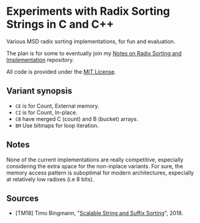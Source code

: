# Experiments with Radix Sorting Strings in C and C++

Various MSD radix sorting implementations, for fun and evaluation.

The plan is for some to eventually join my [Notes on Radix Sorting and Implementation](https://github.com/eloj/radix-sorting) repository.

All code is provided under the [MIT License](LICENSE).

## Variant synopsis

* `CE` is for Count, External memory.
* `CI` is for Count, In-place.
* `CB` have merged C (count) and B (bucket) arrays.
* `BM` Use bitmaps for loop iteration.

## Notes

None of the current implementations are really competitive, especially considering the extra space for the
non-inplace variants.
For sure, the memory access pattern is suboptimal for modern architectures, especially at relatively low
radixes (i.e 8 bits).

## <a name="resources">Sources</a>

* \[TM18\] Timo Bingmann, "[Scalable String and Suffix Sorting](https://arxiv.org/abs/1808.00963)", 2018.
